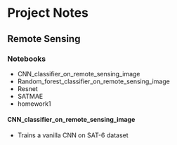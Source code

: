 # Project Notes
## Remote Sensing
### Notebooks
- CNN_classifier_on_remote_sensing_image
- Random_forest_classifier_on_remote_sensing_image
- Resnet
- SATMAE
- homework1

#### CNN_classifier_on_remote_sensing_image
- Trains a vanilla CNN on SAT-6 dataset
